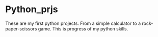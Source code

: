 # Python_prjs
These are my first python projects. From a simple calculator to a rock-paper-scissors game. This is progress of my python skills.
